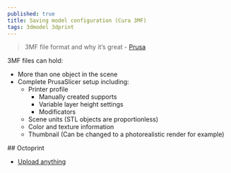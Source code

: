 ```yaml
---
published: true
title: Saving model configuration (Cura 3MF)
tags: 3dmodel 3dprint
---
```

> 3MF file format and why it’s great - [Prusa](https://blog.prusaprinters.org/3mf-file-format-and-why-its-great/)

3MF files can hold:
- More than one object in the scene
- Complete PrusaSlicer setup including:
   - Printer profile
      - Manually created supports
      - Variable layer height settings
      - Modificators
   - Scene units (STL objects are proportionless)
   - Color and texture information
   - Thumbnail (Can be changed to a photorealistic render for example)


## Octoprint
- [Upload anything](https://plugins.octoprint.org/plugins/uploadanything/)